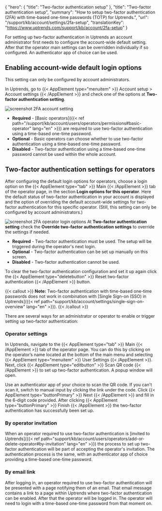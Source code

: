 {
  "hero": {
    "title": "Two-factor authentication setup"
  },
  "title": "Two-factor authentication setup",
  "summary": "How to setup two-factor authentication (2FA) with time-based one-time passwords (TOTP) for Uptrends.",
  "url": "/support/kb/account/settings/2fa-setup",
  "translationKey": "https://www.uptrends.com/support/kb/account/2fa-setup"
}

For setting up two-factor authentication in Uptrends an account administrator first needs to configure the account-wide default setting. After that the operator main settings can be overridden individually if so configured. An authenticator app of choice can be used.  

## Enabling account-wide default login options 
This setting can only be configured by account administrators. 

In Uptrends, go to {{< AppElement type="menuitem" >}} Account setup > Account settings {{< /AppElement >}} and check one of the options at **Two-factor authentication setting**. 

![screenshot 2FA account setting](/img/content/scr_2fa-authentication-setting.min.png)
  - **Required** - [Basic operators]({{< ref path="/support/kb/account/users/operators/permissions#basic-operator" lang="en" >}}) are required to use two-factor authentication using a time-based one-time password.
  - **Optional** - Basic operators can choose whether to use two-factor authentication using a time-based one-time password.
  - **Disabled** - Two-factor authentication using a time-based one-time password cannot be used within the whole account.

## Two-factor authentication settings for operators
After configuring the default login options for operators, choose a login option on the {{< AppElement type="tab" >}} Main {{< /AppElement >}} tab of the operator page, in the section **Login options for this operator**. Here the default status of two-factor authentication in your account is displayed and the option of overriding the default account-wide settings for two-factor authentication for this specific operator. (Still, this setting can only be configured by account administrators.)

![screenshot 2FA operator login options](/img/content/scr_2fa-operator-login-options.min.png)
At **Two-factor authentication setting** check the **Override two-factor authentication settings** to override the settings if needed. 
-	**Required** - Two-factor authentication must be used. The setup will be triggered during the operator's next login. 
-	**Optional** - Two-factor authentication can be set up manually on this screen.
-	**Disabled** - Two-factor authentication cannot be used.

To clear the two-factor authentication configuration and set it up again click the {{< AppElement type="deletebutton" >}} Reset two-factor authentication {{< /AppElement >}} button.

{{< callout >}}
**Note:** Two-factor authentication with time-based one-time passwords does not work in combination with [Single Sign-on (SSO) in Uptrends]({{< ref path="support/kb/account/settings/single-sign-on-overview" lang="en" >}}). 
{{< /callout >}}

There are several ways for an administrator or operator to enable or trigger setting up two-factor authentication:

### Operator settings
In Uptrends, navigate to the {{< AppElement type="tab" >}} Main {{< /AppElement >}} tab of the operator page. You can do this by clicking on the operator’s name located at the bottom of the main menu and selecting  {{< AppElement type="menuitem" >}} User Settings {{< /AppElement >}}. Next, click {{< AppElement type="editbutton" >}}  Scan QR code {{< /AppElement >}} to set up two-factor authentication. A popup window will open.

Use an authenticator app of your choice to scan the QR code. If you can't scan it, switch to manual input by clicking the link under the code. Click {{< AppElement type="buttonPrimary" >}} Next {{< /AppElement >}} and fill in the 6-digit code provided. After clicking {{< AppElement type="buttonPrimary" >}} Finish {{< /AppElement >}} the two-factor authentication has successfully been set up. 

### By operator invitation
When an operator required to use two-factor authentication is [invited to Uptrends]({{< ref path="support/kb/account/users/operators/add-or-delete-operator#by-invitation" lang="en" >}}) the process to set up two-factor authentication will be part of accepting the operator's invitation. The authentication process is the same, with an authenticator app of choice providing a time-based one-time password. 

### By email link
After logging in, an operator required to use two-factor authentication will be presented with a page notifying them of an email. That email message contains a link to a page within Uptrends where two-factor authentication can be enabled. After that the operator will be logged in. The operator will need to login with a time-based one-time password from that moment on.